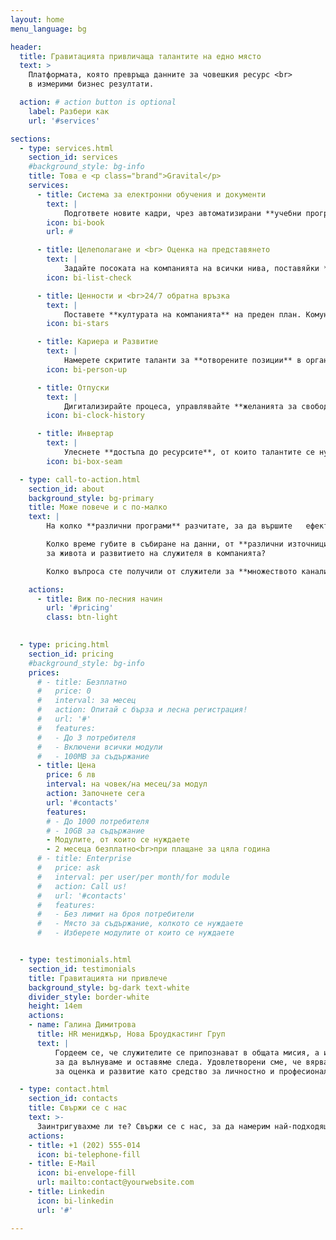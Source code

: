```yaml
---
layout: home
menu_language: bg

header:
  title: Гравитацията привличаща талантите на едно място
  text: >
    Платформата, която превръща данните за човешкия ресурс <br>
    в измерими бизнес резултати.

  action: # action button is optional
    label: Разбери как
    url: '#services'

sections:
  - type: services.html
    section_id: services
    #background_style: bg-info
    title: Това е <p class="brand">Gravital</p>
    services:
      - title: Система за електронни обучения и документи
        text: |
            Подгответе новите кадри, чрез автоматизирани **учебни програми**. Подсигурете развивитието на талатите с **продължително обучение**. Събирайте **електронни подписи** на заповеди и процедури.
        icon: bi-book
        url: #

      - title: Целеполагане и <br> Оценка на представянето
        text: |
            Задайте посоката на компанията на всички нива, поставяйки **SMART цели**. Следете за тяхното изпълнение, чрез **детайлни статистики**. Базирайте решенията за развитието на служителите, с помощта на данни от редовни **атестации**.
        icon: bi-list-check

      - title: Ценности и <br>24/7 обратна връзка
        text: |
            Поставете **културата на компанията** на преден план. Комуникирайте **желаните поведения** от най-високото до най-ниското ниво. Поощрете **обратната връзка между колеги** спрямо ценностите на различните нива и екипи. 
        icon: bi-stars

      - title: Кариера и Развитие
        text: |
            Намерете скритите таланти за **отворените позиции** в организацията. Дайте възможност на изявените таланти да се равият и като **ментори** на новите кадри.
        icon: bi-person-up

      - title: Отпуски
        text: |
            Дигитализирайте процеса, управлявайте **желанията за свободно време** <br>по-лесно от всякога - за служители, мениджъри и ЧР.
        icon: bi-clock-history

      - title: Инвертар
        text: |
            Улеснете **достъпа до ресурсите**, от които талантите се нуждаят, за да вършат работата си. **Управлявайте количествата** без излишни допълнителни разходи.
        icon: bi-box-seam

  - type: call-to-action.html
    section_id: about
    background_style: bg-primary
    title: Може повече и с по-малко
    text: |
        На колко **различни програми** разчитате, за да вършите   ефективно ежедневната си работа?

        Колко време губите в събиране на данни, от **различни източници**,  
        за живота и развитието на служителя в компанията?

        Колко въпроса сте получили от служители за **множеството канали**   за комуникация и управление на работата?

    actions:
      - title: Виж по-лесния начин
        url: '#pricing'
        class: btn-light
        

  - type: pricing.html
    section_id: pricing
    #background_style: bg-info
    prices:
      # - title: Безплатно
      #   price: 0
      #   interval: за месец
      #   action: Опитай с бърза и лесна регистрация!
      #   url: '#'
      #   features:
      #   - До 3 потребителя
      #   - Включени всички модули
      #   - 100MB за съдържание
      - title: Цена
        price: 6 лв
        interval: на човек/на месец/за модул
        action: Започнете сега
        url: '#contacts'
        features:
        # - До 1000 потребителя
        # - 10GB за съдържание
        - Mодулите, от които се нуждаете
        - 2 месеца безплатно<br>при плащане за цяла година
      # - title: Enterprise
      #   price: ask
      #   interval: per user/per month/for module
      #   action: Call us!
      #   url: '#contacts'
      #   features:
      #   - Без лимит на броя потребители
      #   - Място за съдържание, колкото се нуждаете
      #   - Изберете модулите от които се нуждаете


  - type: testimonials.html
    section_id: testimonials
    title: Гравитацията ни привлече
    background_style: bg-dark text-white
    divider_style: border-white
    height: 14em
    actions:
    - name: Галина Димитрова
      title: HR мениджър, Нова Броудкастинг Груп
      text: |
          Гордеем се, че служителите се припознават в общата мисия, а именно да създаваме вдъхновение, 
          за да вълнуваме и оставяме следа. Удовлетворени сме, че вярват в смисъла на системата 
          за оценка и развитие като средство за личностно и професионално развитие. 

  - type: contact.html
    section_id: contacts
    title: Свържи се с нас
    text: >-
      Заинтригувахме ли те? Свържи се с нас, за да намерим най-подходящото решение талантите в твоята организация!
    actions:
    - title: +1 (202) 555-014
      icon: bi-telephone-fill
    - title: E-Mail
      icon: bi-envelope-fill
      url: mailto:contact@yourwebsite.com
    - title: Linkedin
      icon: bi-linkedin
      url: '#'

---
```

